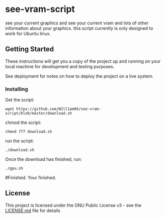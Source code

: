 # see-vram-script

see your current graphics and see your current vram and lots of other information about your graphics.
this script currently is only designed to work for Ubuntu linux.

## Getting Started

These instructions will get you a copy of the project up and running on your local machine for development and testing purposes.

See deployment for notes on how to deploy the project on a live system.


### Installing
Get the script:
```
wget https://github.com/W1ll1am04/see-vram-script/blob/master/download.sh
```

chmod the script:
```
chmod 777 download.sh
```

run the script:

```
./download.sh
```

Once the download has finished, run:
```
./gpu.sh
```

#Finished.
Your finished.

## License

This project is licensed under the GNU Public License v3 - see the [LICENSE.md](LICENSE.md) file for details
